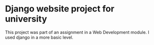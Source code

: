 # Django website project for university

This project was part of an assignment in a Web Development module. I used django in a more basic level.
